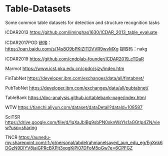 # Table-Datasets
Some common table datasets for detection and structure recognition tasks

ICDAR2013  https://github.com/liminghao1630/ICDAR_2013_table_evaluate

ICDAR2017POD  链接：https://pan.baidu.com/s/14s8O9bPKiZITDVVR9wvMXg
              提取码：nakg

ICDAR2019    https://github.com/cndplab-founder/ICDAR2019_cTDaR

Marmot    https://www.icst.pku.edu.cn/cpdp/sjzy/index.htm

FinTabNet   https://developer.ibm.com/exchanges/data/all/fintabnet/

PubTabNet   https://developer.ibm.com/exchanges/data/all/pubtabnet/

TableBank  https://doc-analysis.github.io/tablebank-page/index.html

WTW       https://tianchi.aliyun.com/dataset/dataDetail?dataId=108587

SciTSR   https://drive.google.com/file/d/1qXaJblBg9sbPN0xknWsYls1aGGtlp4ZN/view?usp=sharing

TNCR     https://aunedu-my.sharepoint.com/:f:/g/personal/abdelrahmanelsayed_aun_edu_eg/EgXnk6DGzN9DlYV8jaiGPRcBXPjt3xqgKjPi07DFoM5pGw?e=6CPFGZ
